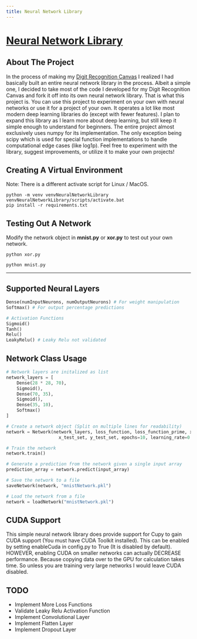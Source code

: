 ```yaml
---
title: Neural Network Library
---
```


# [Neural Network Library](https://github.com/Logon27/Neural-Network-Library)

## About The Project

In the process of making my [Digit Recognition Canvas](./digit-recognition-canvas.md) I realized I had basically built an entire neural network library in the process. Albeit a simple one, I decided to take most of the code I developed for my Digit Recognition Canvas and fork it off into its own neural network library. That is what this project is. You can use this project to experiment on your own with neural networks or use it for a project of your own. It operates a lot like most modern deep learning libraries do (except with fewer features). I plan to expand this library as I learn more about deep learning, but still keep it simple enough to understand for beginners. The entire project almost exclusively uses numpy for its implementation. The only exception being scipy which is used for special function implementations to handle computational edge cases (like log1p). Feel free to experiment with the library, suggest improvements, or utilize it to make your own projects!

## Creating A Virtual Environment

Note: There is a different activate script for Linux / MacOS.
```
python -m venv venvNeuralNetworkLibrary
venvNeuralNetworkLibrary/scripts/activate.bat
pip install -r requirements.txt
```

## Testing Out A Network

Modify the network object in **mnist.py** or **xor.py** to test out your own network.

```
python xor.py
```
```
python mnist.py
```

---

## Supported Neural Layers

```python
Dense(numInputNeurons, numOutputNeurons) # For weight manipulation
Softmax() # For output percentage predictions

# Activation Functions
Sigmoid()
Tanh()
Relu()
LeakyRelu() # Leaky Relu not validated
```
## Network Class Usage

```python
# Network layers are initalized as list
network_layers = [
    Dense(28 * 28, 70),
    Sigmoid(),
    Dense(70, 35),
    Sigmoid(),
    Dense(35, 10),
    Softmax()
]

# Create a network object (Split on multiple lines for readability)
network = Network(network_layers, loss_function, loss_function_prime, x_train_set, y_train_set, \
                    x_test_set, y_test_set, epochs=10, learning_rate=0.1, batch_size=1)

# Train the network
network.train()

# Generate a prediction from the network given a single input array
prediction_array = network.predict(input_array)

# Save the network to a file
saveNetwork(network, "mnistNetwork.pkl")

# Load the network from a file
network = loadNetwork("mnistNetwork.pkl")
```

## CUDA Support

This simple neural network library does provide support for Cupy to gain CUDA support (You must have CUDA Toolkit installed). This can be enabled by setting enableCuda in config.py to True (It is disabled by default). HOWEVER, enabling CUDA on smaller networks can actually DECREASE performance. Because copying data over to the GPU for calculation takes time. So unless you are training very large networks I would leave CUDA disabled.

## TODO

- Implement More Loss Functions
- Validate Leaky Relu Activation Function
- Implement Convolutional Layer
- Implement Flatten Layer
- Implement Dropout Layer
